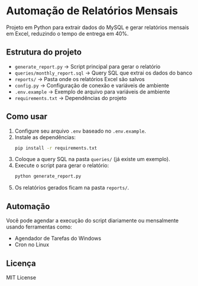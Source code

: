 # Automação de Relatórios Mensais

Projeto em Python para extrair dados do MySQL e gerar relatórios mensais em Excel, reduzindo o tempo de entrega em 40%.

## Estrutura do projeto

- `generate_report.py` → Script principal para gerar o relatório
- `queries/monthly_report.sql` → Query SQL que extrai os dados do banco
- `reports/` → Pasta onde os relatórios Excel são salvos
- `config.py` → Configuração de conexão e variáveis de ambiente
- `.env.example` → Exemplo de arquivo para variáveis de ambiente
- `requirements.txt` → Dependências do projeto

## Como usar

1. Configure seu arquivo `.env` baseado no `.env.example`.
2. Instale as dependências:
   ```bash
   pip install -r requirements.txt
   ```
3. Coloque a query SQL na pasta `queries/` (já existe um exemplo).
4. Execute o script para gerar o relatório:
   ```bash
   python generate_report.py
   ```
5. Os relatórios gerados ficam na pasta `reports/`.

## Automação

Você pode agendar a execução do script diariamente ou mensalmente usando ferramentas como:
- Agendador de Tarefas do Windows
- Cron no Linux

## Licença

MIT License
